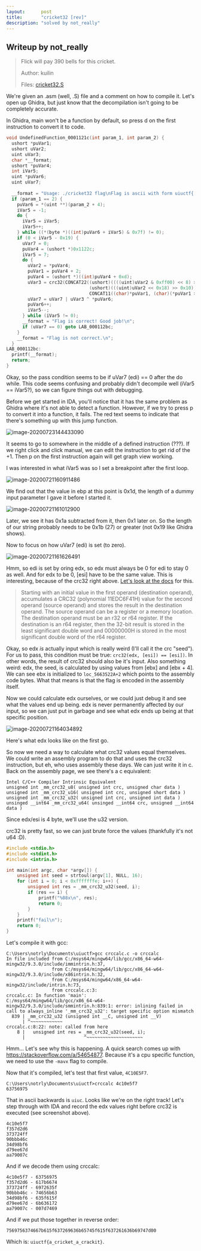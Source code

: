 ```yaml
---
layout:      post
title:       "cricket32 [rev]"
description: "solved by not_really"
---
```


## Writeup by not_really

> Flick will pay 390 bells for this cricket.
>
> Author: kuilin
>
> Files: [cricket32.S](/img/uiuctf2020/cricket32.S)

We're given an .asm (well, .S) file and a comment on how to compile it. Let's open up Ghidra, but just know that the decompilation isn't going to be completely accurate.

In Ghidra, main won't be a function by default, so press d on the first instruction to convert it to code.

```c
void UndefinedFunction_0001121c(int param_1, int param_2) {
  ushort *puVar1;
  ushort uVar2;
  uint uVar3;
  char *__format;
  ushort *puVar4;
  int iVar5;
  uint *puVar6;
  uint uVar7;
  
  __format = "Usage: ./cricket32 flag\nFlag is ascii with form uiuctf{...}\n";
  if (param_1 == 2) {
    puVar6 = *(uint **)(param_2 + 4);
    iVar5 = -1;
    do {
      iVar5 = iVar5;
      iVar5++;
    } while ((*(byte *)((int)puVar6 + iVar5) & 0x7f) != 0);
    if (0 < iVar5 - 0x19) {
      uVar7 = 0;
      puVar4 = (ushort *)0x1122c;
      iVar5 = 7;
      do {
        uVar2 = *puVar4;
        puVar1 = puVar4 + 2;
        puVar4 = (ushort *)((int)puVar4 + 0xd);
        uVar3 = crc32(CONCAT22((ushort)((((uint)uVar2 & 0xff00) << 8) >> 0x10) |
                               (ushort)(((uint)uVar2 << 0x18) >> 0x10),
                               CONCAT11((char)*puVar1, (char)(*puVar1 >> 8))), *puVar6);
        uVar7 = uVar7 | uVar3 ^ *puVar6;
        puVar6++;
        iVar5--;
      } while (iVar5 != 0);
      __format = "Flag is correct! Good job!\n";
      if (uVar7 == 0) goto LAB_000112bc;
    }
    __format = "Flag is not correct.\n";
  }
LAB_000112bc:
  printf(__format);
  return;
}
```

Okay, so the pass condition seems to be if uVar7 (edi) == 0 after the do while. This code seems confusing and probably didn't decompile well (iVar5 == iVar5?), so we can figure things out with debugging.

Before we get started in IDA, you'll notice that it has the same problem as Ghidra where it's not able to detect a function. However, if we try to press p to convert it into a function, it fails. The red text seems to indicate that there's something up with this jump function.

![image-20200723144433090](/img/uiuctf2020/image-20200723144433090.png)

It seems to go to somewhere in the middle of a defined instruction (???). If we right click and click manual, we can edit the instruction to get rid of the +1. Then p on the first instruction again will get graph view working.

I was interested in what iVar5 was so I set a breakpoint after the first loop.

![image-20200721160911486](/img/uiuctf2020/image-20200721160911486.png)

We find out that the value in ebp at this point is 0x1d, the length of a dummy input parameter I gave it before I started it. 

![image-20200721161012900](/img/uiuctf2020/image-20200721161012900.png)

Later, we see it has 0x1a subtracted from it, then 0x1 later on. So the length of our string probably needs to be 0x1b (27) or greater (not 0x19 like Ghidra shows).

Now to focus on how uVar7 (edi) is set (to zero).

![image-20200721161626491](/img/uiuctf2020/image-20200721161626491.png)

Hmm, so edi is set by oring edx, so edx must always be 0 for edi to stay 0 as well. And for edx to be 0, [esi] have to be the same value. This is interesting, because of the crc32 right above. [Let's look at the docs](https://www.felixcloutier.com/x86/crc32) for this.

> Starting with an initial value in the first operand (destination operand), accumulates a CRC32 (polynomial 11EDC6F41H) value for the  second operand (source operand) and stores the result in the destination operand. The source operand can be a register or a memory location. The destination operand must be an r32 or r64 register. If the destination  is an r64 register, then the 32-bit result is stored in the least  significant double word and 00000000H is stored in the most significant  double word of the r64 register.

Okay, so edx _is_ actually input which is really weird (I'll call it the crc "seed"). For us to pass, this condition must be true: `crc32(edx, [esi]) == [esi])`. In other words, the result of crc32 should also be it's input. Also something weird: edx, the seed, is calculated by using values from [ebx] and [ebx + 4]. We can see ebx is initialized to `loc_5663522A+2` which points to the assembly code bytes. What that means is that the flag is encoded in the assembly itself.

Now we could calculate edx ourselves, or we could just debug it and see what the values end up being. edx is never permanently affected by our input, so we can just put in garbage and see what edx ends up being at that specific position.

![image-20200721164034892](/img/uiuctf2020/image-20200721164034892.png)

Here's what edx looks like on the first go.

So now we need a way to calculate what crc32 values equal themselves. We could write an assembly program to do that and uses the crc32 instruction, but eh, who uses assembly these days. We can just write it in c. Back on the assembly page, we see there's a c equivalent:

```
Intel C/C++ Compiler Intrinsic Equivalent
unsigned int _mm_crc32_u8( unsigned int crc, unsigned char data )
unsigned int _mm_crc32_u16( unsigned int crc, unsigned short data )
unsigned int _mm_crc32_u32( unsigned int crc, unsigned int data )
unsinged __int64 _mm_crc32_u64( unsinged __int64 crc, unsigned __int64 data )
```

Since edx/esi is 4 byte, we'll use the u32 version.

crc32 is pretty fast, so we can just brute force the values (thankfully it's not u64 :D).

```c
#include <stdio.h>
#include <stdint.h>
#include <intrin.h>

int main(int argc, char *argv[]) {
	unsigned int seed = strtoul(argv[1], NULL, 16);
	for (int i = 0; i < 0xfffffffe; i++) {
		unsigned int res = _mm_crc32_u32(seed, i);
		if (res == i) {
			printf("%08x\n", res);
			return 0;
		}
	}
	printf("fail\n");
	return 0;
}
```

Let's compile it with gcc:

```
C:\Users\notrly\Documents\uiuctf>gcc crccalc.c -o crccalc
In file included from C:/msys64/mingw64/lib/gcc/x86_64-w64-mingw32/9.3.0/include/immintrin.h:37,
                 from C:/msys64/mingw64/lib/gcc/x86_64-w64-mingw32/9.3.0/include/x86intrin.h:32,
                 from C:/msys64/mingw64/x86_64-w64-mingw32/include/intrin.h:73,
                 from crccalc.c:3:
crccalc.c: In function 'main':
C:/msys64/mingw64/lib/gcc/x86_64-w64-mingw32/9.3.0/include/smmintrin.h:839:1: error: inlining failed in call to always_inline '_mm_crc32_u32': target specific option mismatch
  839 | _mm_crc32_u32 (unsigned int __C, unsigned int __V)
      | ^~~~~~~~~~~~~
crccalc.c:8:22: note: called from here
    8 |   unsigned int res = _mm_crc32_u32(seed, i);
      |                      ^~~~~~~~~~~~~~~~~~~~~~
```

Hmm... Let's see why this is happening. A quick search comes up with https://stackoverflow.com/a/54654877. Because it's a cpu specific function, we need to use the `-mavx` flag to compile.

Now that it's compiled, let's test that first value, `4C10E5F7`.

```
C:\Users\notrly\Documents\uiuctf>crccalc 4c10e5f7
63756975
```

That in ascii backwards is `uiuc`. Looks like we're on the right track! Let's step through with IDA and record the edx values right before crc32 is executed (see screenshot above).

```
4c10e5f7
f357d2d6
373724ff
90bbb46c
34d98bf6
d79ee67d
aa79007c
```

And if we decode them using crccalc:

```
4c10e5f7 - 63756975
f357d2d6 - 617b6674
373724ff - 6972635f
90bbb46c - 74656b63
34d98bf6 - 635f615f
d79ee67d - 6b636172
aa79007c - 007d7469
```

And if we put those together in reverse order:

`7569756374667b615f637269636b65745f615f637261636b69747d00`

Which is: `uiuctf{a_cricket_a_crackit}`.